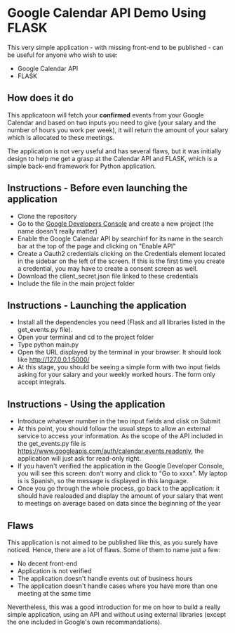 # Google Calendar API Demo Using FLASK

This very simple application - with missing front-end to be published - can be useful for anyone who wish to use: 
* Google Calendar API
* FLASK

## How does it do 

This applicatoon will fetch your **confirmed** events from your Google Calendar and based on two inputs you need to give (your salary and the number of hours you work per week), it will return the amount of your salary which is allocated to these meetings. 

The application is not very useful and has several flaws, but it was initially design to help me get a grasp at the Calendar API and FLASK, which is a simple back-end framework for Python application. 

## Instructions - Before even launching the application

* Clone the repository 
* Go to the [Google Developers Console](https://console.developers.google.com/) and create a new project (the name doesn't really matter) 
* Enable the Google Calendar API by searchinf for its name in the search bar at the top of the page and clicking on "Enable API" 
* Create a Oauth2 credentials clicking on the Credentials element located in the sidebar on the left of the screen. If this is the first time you create a credential, you may have to create a consent screen as well. 
* Download the client_secret.json file linked to these credentials
* Include the file in the main project folder 

## Instructions - Launching the application

* Install all the dependencies you need (Flask and all libraries listed in the get_events.py file). 
* Open your terminal and cd to the project folder
* Type python main.py 
* Open the URL displayed by the terminal in your browser. It should look like http://127.0.0.1:5000/ 
* At this stage, you should be seeing a simple form with two input fields asking for your salary and your weekly worked hours. The form only accept integrals. 

## Instructions - Using the application 

* Introduce whatever number in the two input fields and clisk on Submit
* At this point, you should follow the usual steps to allow an external service to access your information. As the scope of the API included in the get_events.py file is https://www.googleapis.com/auth/calendar.events.readonly, the application will just ask for read-only right. 
* If you haven't verified the application in the Google Developer Console, you will see this screen: don't worry and click to "Go to xxxx". My laptop is is Spanish, so the message is displayed in this language. 
* Once you go through the whole process, go back to the application: it should have realoaded and display the amount of your salary that went to meetings on average based on data since the beginning of the year

## Flaws 

This application is not aimed to be published like this, as you surely have noticed. Hence, there are a lot of flaws. Some of them to name just a few: 

* No decent front-end 
* Application is not verified 
* The application doesn't handle events out of business hours 
* The application doesn't handle cases where you have more than one meeting at the same time 

Nevertheless, this was a good introduction for me on how to build a really simple application, using an API and without using external libraries (except the one included in Google's own recommandations). 
